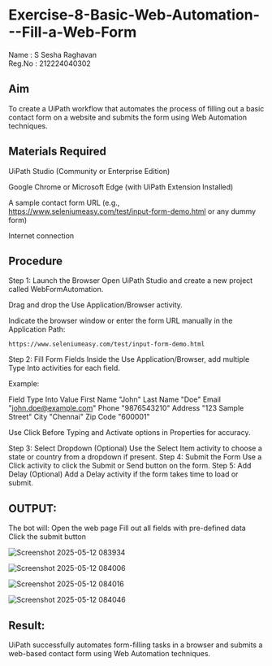 # Exercise-8-Basic-Web-Automation---Fill-a-Web-Form

Name : S Sesha Raghavan  
Reg.No : 212224040302 


## Aim
To create a UiPath workflow that automates the process of filling out a basic contact form on a website and submits the form using Web Automation techniques.

## Materials Required
UiPath Studio (Community or Enterprise Edition)

Google Chrome or Microsoft Edge (with UiPath Extension Installed)

A sample contact form URL (e.g., https://www.seleniumeasy.com/test/input-form-demo.html or any dummy form)

Internet connection

## Procedure
Step 1: Launch the Browser
Open UiPath Studio and create a new project called WebFormAutomation.

Drag and drop the Use Application/Browser activity.

Indicate the browser window or enter the form URL manually in the Application Path:
~~~
https://www.seleniumeasy.com/test/input-form-demo.html
~~~
Step 2: Fill Form Fields
Inside the Use Application/Browser, add multiple Type Into activities for each field.

Example:

Field	Type Into Value
First Name	"John"
Last Name	"Doe"
Email	"john.doe@example.com"
Phone	"9876543210"
Address	"123 Sample Street"
City	"Chennai"
Zip Code	"600001"

Use Click Before Typing and Activate options in Properties for accuracy.

Step 3: Select Dropdown (Optional)
Use the Select Item activity to choose a state or country from a dropdown if present.
Step 4: Submit the Form
Use a Click activity to click the Submit or Send button on the form.
Step 5: Add Delay (Optional)
Add a Delay activity if the form takes time to load or submit.

## OUTPUT:
The bot will:
Open the web page
Fill out all fields with pre-defined data
Click the submit button

![Screenshot 2025-05-12 083934](https://github.com/user-attachments/assets/8c3f2030-105f-4ba8-9a0f-ecdeaeb2fe53)

![Screenshot 2025-05-12 084006](https://github.com/user-attachments/assets/4f53a675-55cb-4485-af21-9c36d20b53a3)

![Screenshot 2025-05-12 084016](https://github.com/user-attachments/assets/69cbe10d-4167-4f6a-a53f-8613bb2cc60e)

![Screenshot 2025-05-12 084046](https://github.com/user-attachments/assets/9e782ea9-d763-41be-8312-93dc307d62a8)

## Result:
UiPath successfully automates form-filling tasks in a browser and submits a web-based contact form using Web Automation techniques.
